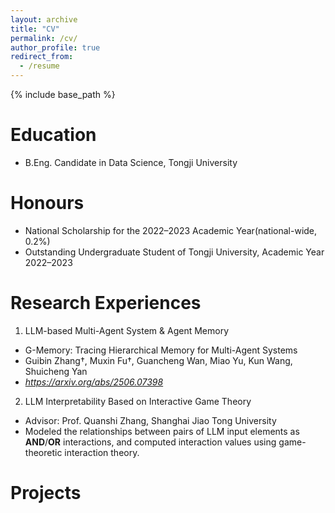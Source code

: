 ```yaml
---
layout: archive
title: "CV"
permalink: /cv/
author_profile: true
redirect_from:
  - /resume
---
```


{% include base_path %}

Education
======
* B.Eng. Candidate in Data Science, Tongji University

Honours
======
* National Scholarship for the 2022–2023 Academic Year(national-wide, 0.2%)
* Outstanding Undergraduate Student of Tongji University, Academic Year 2022–2023
  
Research Experiences
======
1. LLM-based Multi-Agent System & Agent Memory
  - G-Memory: Tracing Hierarchical Memory for Multi-Agent Systems
  - Guibin Zhang†, Muxin Fu†, Guancheng Wan, Miao Yu, Kun Wang, Shuicheng Yan
  - *https://arxiv.org/abs/2506.07398*

2. LLM Interpretability Based on Interactive Game Theory 
  - Advisor: Prof. Quanshi Zhang, Shanghai Jiao Tong University  
  - Modeled the relationships between pairs of LLM input elements as **AND**/**OR** interactions, and computed interaction values using game-theoretic interaction theory.

Projects
======